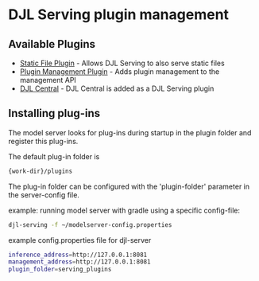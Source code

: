# DJL Serving plugin management

## Available Plugins

 - [Static File Plugin](../../plugins/static-file-plugin/README.md) - Allows DJL Serving to also serve static files
 - [Plugin Management Plugin](../../plugins/plugin-management-plugin/README.md) - Adds plugin management to the management API
 - [DJL Central](../../central/README.md) - DJL Central is added as a DJL Serving plugin

## Installing plug-ins

The model server looks for plug-ins during startup in the plugin folder and register this plug-ins.

The default plug-in folder is

```sh
{work-dir}/plugins
```

The plug-in folder can be configured with the 'plugin-folder' parameter in the server-config file.

example:
running model server with gradle using a specific config-file:

```sh
djl-serving -f ~/modelserver-config.properties
```

example config.properties file for djl-server

```sh
inference_address=http://127.0.0.1:8081
management_address=http://127.0.0.1:8081
plugin_folder=serving_plugins
```

